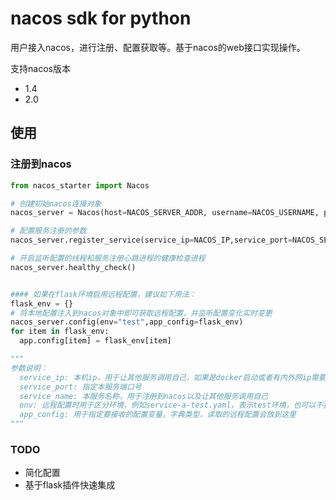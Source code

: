 # nacos sdk for python

用户接入nacos，进行注册、配置获取等。基于nacos的web接口实现操作。

支持nacos版本
- 1.4
- 2.0

## 使用
### 注册到nacos
```python
from nacos_starter import Nacos

# 创建初始nacos连接对象
nacos_server = Nacos(host=NACOS_SERVER_ADDR, username=NACOS_USERNAME, password=NACOS_PASSWORD)

# 配置服务注册的参数
nacos_server.register_service(service_ip=NACOS_IP,service_port=NACOS_SERVER_PORT,service_name=SERVER_NAME)

# 开启监听配置的线程和服务注册心跳进程的健康检查进程
nacos_server.healthy_check()


#### 如果在flask环境启用远程配置，建议如下用法：
flask_env = {}
# 将本地配置注入到nacos对象中即可获取远程配置，并监听配置变化实时变更
nacos_server.config(env="test",app_config=flask_env)
for item in flask_env:
  app.config[item] = flask_env[item]

"""
参数说明：
  service_ip: 本机ip，用于让其他服务调用自己，如果是docker启动或者有内外网ip需要手动指定，否则自动获取本机ip
  service_port: 指定本服务端口号
  service_name: 本服务名称，用于注册到nacos以及让其他服务调用自己
  env: 远程配置时用于区分环境，例如service-a-test.yaml，表示test环境，也可以不指定
  app_config: 用于指定要接收的配置变量，字典类型，读取的远程配置会放到这里
"""
```
### TODO
- 简化配置
- 基于flask插件快速集成